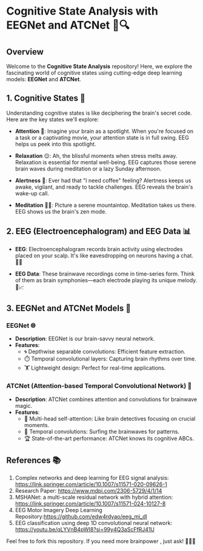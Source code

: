 # Cognitive State Analysis with EEGNet and ATCNet 🧠🔍

## Overview

Welcome to the **Cognitive State Analysis** repository! Here, we explore the fascinating world of cognitive states using cutting-edge deep learning models: **EEGNet** and **ATCNet**.

## 1. Cognitive States 🌟

Understanding cognitive states is like deciphering the brain's secret code. Here are the key states we'll explore:

- **Attention** 👀: Imagine your brain as a spotlight. When you're focused on a task or a captivating movie, your attention state is in full swing. EEG helps us peek into this spotlight.

- **Relaxation** 😌: Ah, the blissful moments when stress melts away. Relaxation is essential for mental well-being. EEG captures those serene brain waves during meditation or a lazy Sunday afternoon.

- **Alertness** 🚨: Ever had that "I need coffee" feeling? Alertness keeps us awake, vigilant, and ready to tackle challenges. EEG reveals the brain's wake-up call.

- **Meditation** 🧘‍♂️: Picture a serene mountaintop. Meditation takes us there. EEG shows us the brain's zen mode.

## 2. EEG (Electroencephalogram) and EEG Data 📊

- **EEG**: Electroencephalogram records brain activity using electrodes placed on your scalp. It's like eavesdropping on neurons having a chat. 🧠💬

- **EEG Data**: These brainwave recordings come in time-series form. Think of them as brain symphonies—each electrode playing its unique melody. 🎵📈

## 3. EEGNet and ATCNet Models 🤖

### EEGNet 🌐

- **Description**: EEGNet is our brain-savvy neural network.
- **Features**:
    - 🌀 Depthwise separable convolutions: Efficient feature extraction.
    - ⏱️ Temporal convolutional layers: Capturing brain rhythms over time.
    - 🏋️ Lightweight design: Perfect for real-time applications.

### ATCNet (Attention-based Temporal Convolutional Network) 🎯

- **Description**: ATCNet combines attention and convolutions for brainwave magic.
- **Features**:
    - 👀 Multi-head self-attention: Like brain detectives focusing on crucial moments.
    - 🌊 Temporal convolutions: Surfing the brainwaves for patterns.
    - 🏆 State-of-the-art performance: ATCNet knows its cognitive ABCs.

## References 📚

1. Complex networks and deep learning for EEG signal analysis: https://link.springer.com/article/10.1007/s11571-020-09626-1
2. Research Paper: https://www.mdpi.com/2306-5729/4/1/14
3. MSHANet: a multi-scale residual network with hybrid attention: https://link.springer.com/article/10.1007/s11571-024-10127-8
4. EEG Motor Imagery Deep Learning Repository:https://github.com/edw4rdyao/eeg_mi_dl
5. EEG classification using deep 1D convolutional neural network: https://youtu.be/qLYVnB4pWI8?si=99y4Q3aScFfRJ41U

Feel free to fork this repository. If you need more brainpower , just ask! 🧠🤖🌟

